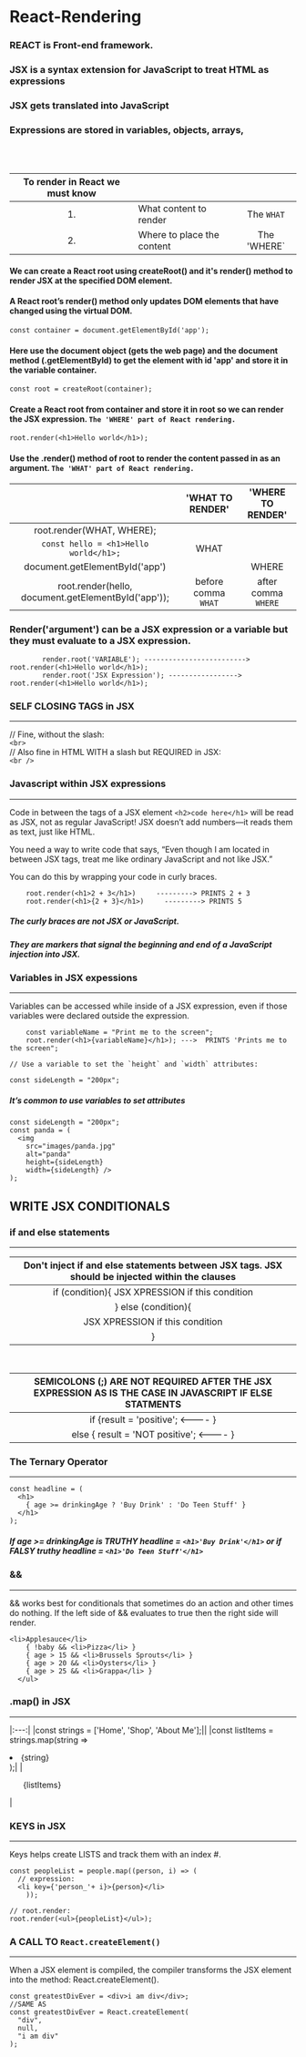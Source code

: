 # React-Rendering

### REACT is Front-end framework.
### JSX is a syntax extension for JavaScript to treat HTML as expressions
### JSX gets translated into JavaScript
### Expressions are stored in variables, objects, arrays,
<br>
<br>

|To render in React we must know|||
|:---:|:----|:----:|
|1.|What content to render| The `WHAT`|
|2.|Where to place the content| The 'WHERE`|

#### We can create a React root using createRoot() and it's render() method to render JSX at the specified DOM element.
#### A React root’s render() method only updates DOM elements that have changed using the virtual DOM.

    const container = document.getElementById('app');

#### Here use the document object (gets the web page) and the document method (.getElementById) to get the element with id 'app' and store it in the variable container.

    const root = createRoot(container);

#### Create a React root from container and store it in root so we can render the JSX expression.  ` The 'WHERE' part of React rendering. `

    root.render(<h1>Hello world</h1>);
    
#### Use the .render() method of root to render the content passed in as an argument. ` The 'WHAT' part of React rendering. `

||'WHAT TO RENDER'|'WHERE TO RENDER'|
|:---:|:----:|:----:|
|root.render(WHAT, WHERE);| ||
|`const hello = <h1>Hello world</h1>;`| WHAT ||
|document.getElementById('app')| |WHERE |
|root.render(hello, document.getElementById('app'));| before comma `WHAT` | after comma `WHERE`|


### Render('argument') can be a JSX expression or a variable but they must evaluate to a JSX expression.

            render.root('VARIABLE'); ------------------------->     root.render(<h1>Hello world</h1>);
            render.root('JSX Expression'); ----------------->        root.render(<h1>Hello world</h1>);

### SELF CLOSING TAGS in JSX
----
// Fine, without the slash: <br>
`<br>` <br>
// Also fine in HTML WITH a slash but REQUIRED in JSX: <br>
`<br />` <br>
### Javascript within JSX expressions
----
Code in between the tags of a JSX element `<h2>code here</h1>` will be read as JSX, not as regular JavaScript! JSX doesn’t add numbers—it reads them as text, just like HTML. <br>

You need a way to write code that says, “Even though I am located in between JSX tags, treat me like ordinary JavaScript and not like JSX.” <br>

You can do this by wrapping your code in curly braces. <br>

        root.render(<h1>2 + 3</h1>)     ---------> PRINTS 2 + 3
        root.render(<h1>{2 + 3}</h1>)     ---------> PRINTS 5
##### The curly braces are not JSX or JavaScript. 
##### They are markers that signal the beginning and end of a JavaScript injection into JSX.

### Variables in JSX expessions
----
Variables can be accessed while inside of a JSX expression, even if those variables were declared outside the expression.<br>

        const variableName = "Print me to the screen";
        root.render(<h1>{variableName}</h1>); --->  PRINTS 'Prints me to the screen";

    // Use a variable to set the `height` and `width` attributes:

    const sideLength = "200px";
    
##### It’s common to use variables to set attributes

    const sideLength = "200px";
    const panda = (
      <img 
        src="images/panda.jpg" 
        alt="panda" 
        height={sideLength} 
        width={sideLength} />
    );
## WRITE JSX CONDITIONALS
### if and else statements
----

|Don't inject if and else statements between JSX tags. JSX should be injected within the clauses|
|:--:|
|if (condition){ JSX XPRESSION if this condition |
| } else (condition){ |
| JSX XPRESSION if this condition |
| }|
<br>

|SEMICOLONS (;) ARE NOT REQUIRED AFTER THE JSX EXPRESSION AS IS THE CASE IN JAVASCRIPT IF ELSE STATMENTS|
|:--:|
| if {result = 'positive';   <----  }|
| else { result = 'NOT positive';   <---- }|

### The Ternary Operator
----
    const headline = (
      <h1>
        { age >= drinkingAge ? 'Buy Drink' : 'Do Teen Stuff' }
      </h1>
    );

##### If age >= drinkingAge is TRUTHY headline = `<h1>'Buy Drink'</h1>` or if FALSY truthy headline = `<h1>'Do Teen Stuff'</h1>`

### &&
----
&& works best for conditionals that sometimes do an action and other times do nothing.
If the left side of && evaluates to true then the right side will render.

    <li>Applesauce</li>
        { !baby && <li>Pizza</li> }
        { age > 15 && <li>Brussels Sprouts</li> }
        { age > 20 && <li>Oysters</li> }
        { age > 25 && <li>Grappa</li> }
      </ul>

### .map() in JSX
----

|:---:|
|const strings = ['Home', 'Shop', 'About Me'];||
|const listItems = strings.map(string => <li>{string}</li>);|
|<ul>{listItems}</ul>|  
    

### KEYS in JSX
----
Keys helps create LISTS and track them with an index #.

    const peopleList = people.map((person, i) => (
      // expression:
      <li key={'person_'+ i}>{person}</li>
        ));

    // root.render:
    root.render(<ul>{peopleList}</ul>);

### A CALL TO `React.createElement()`
----
When a JSX element is compiled, the compiler transforms the JSX element into the method: React.createElement().

    const greatestDivEver = <div>i am div</div>;
    //SAME AS 
    const greatestDivEver = React.createElement(
      "div",
      null,
      "i am div"
    );



